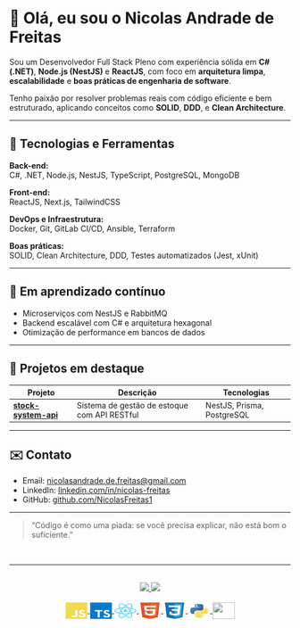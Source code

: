 # 👋 Olá, eu sou o Nicolas Andrade de Freitas

Sou um Desenvolvedor Full Stack Pleno com experiência sólida em **C# (.NET)**, **Node.js (NestJS)** e **ReactJS**, com foco em **arquitetura limpa**, **escalabilidade** e **boas práticas de engenharia de software**.

Tenho paixão por resolver problemas reais com código eficiente e bem estruturado, aplicando conceitos como **SOLID**, **DDD**, e **Clean Architecture**.

---

## 🚀 Tecnologias e Ferramentas

**Back-end:**  
C#, .NET, Node.js, NestJS, TypeScript, PostgreSQL, MongoDB

**Front-end:**  
ReactJS, Next.js, TailwindCSS

**DevOps e Infraestrutura:**  
Docker, Git, GitLab CI/CD, Ansible, Terraform

**Boas práticas:**  
SOLID, Clean Architecture, DDD, Testes automatizados (Jest, xUnit)

---

## 🧠 Em aprendizado contínuo

- Microserviços com NestJS e RabbitMQ  
- Backend escalável com C# e arquitetura hexagonal  
- Otimização de performance em bancos de dados

---

## 📌 Projetos em destaque

| Projeto | Descrição | Tecnologias |
|--------|------------|-------------|
| **[stock-system-api](https://github.com/NicolasFreitas1/stock-system-api)** | Sistema de gestão de estoque com API RESTful | NestJS, Prisma, PostgreSQL |

---

## ✉️ Contato

- Email: nicolasandrade.de.freitas@gmail.com  
- LinkedIn: [linkedin.com/in/nicolas-freitas]([https://linkedin.com/in/nicolasfreitas](https://www.linkedin.com/in/nicolas-freitas-0878ba260/))  
- GitHub: [github.com/NicolasFreitas1](https://github.com/NicolasFreitas1)

---

> “Código é como uma piada: se você precisa explicar, não está bom o suficiente.”


<br>
<hr>
<br>
<div align="center">
  <a href="https://github.com/NicolasFreitas1">
  <img height="160em" src="https://github-readme-stats.vercel.app/api?username=NicolasFreitas1&show_icons=true&theme=dark&include_all_commits=true&count_private=true"/>
  <img height="160em" src="https://github-readme-stats.vercel.app/api/top-langs/?username=NicolasFreitas1&layout=compact&langs_count=6&theme=dark"/>
</div>

<div style="display: inline_block" align="center"><br>
  <img align="center"  height="30" width="40" src="https://raw.githubusercontent.com/devicons/devicon/master/icons/javascript/javascript-plain.svg">
  <img align="center"  height="30" width="40" src="https://raw.githubusercontent.com/devicons/devicon/master/icons/typescript/typescript-plain.svg">
  <img align="center"  height="30" width="40" src="https://raw.githubusercontent.com/devicons/devicon/master/icons/react/react-original.svg">
  <img align="center"  height="30" width="40" src="https://raw.githubusercontent.com/devicons/devicon/master/icons/html5/html5-original.svg">
  <img align="center" height="30" width="40" src="https://raw.githubusercontent.com/devicons/devicon/master/icons/css3/css3-original.svg">
  <img align="center"  height="30" width="40" src="https://raw.githubusercontent.com/devicons/devicon/master/icons/python/python-original.svg">
  <img align="center"  height="30" width="40" src="https://cdn.jsdelivr.net/gh/devicons/devicon/icons/postgresql/postgresql-original.svg">
</div>
